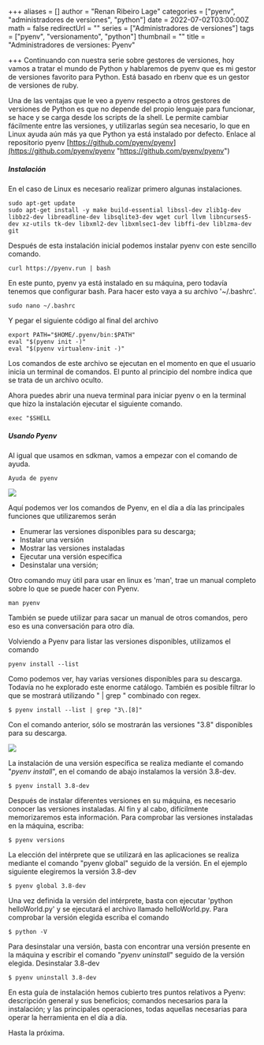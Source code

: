 +++
aliases = []
author = "Renan Ribeiro Lage"
categories = ["pyenv", "administradores de versiones", "python"]
date = 2022-07-02T03:00:00Z
math = false
redirectUrl = ""
series = ["Administradores de versiones"]
tags = ["pyenv", "versionamento", "python"]
thumbnail = ""
title = "Administradores de versiones: Pyenv"

+++
Continuando con nuestra serie sobre gestores de versiones, hoy vamos a tratar el mundo de Python y hablaremos de pyenv que es mi gestor de versiones favorito para Python. Está basado en rbenv que es un gestor de versiones de ruby.

Una de las ventajas que le veo a pyenv respecto a otros gestores de versiones de Python es que no depende del propio lenguaje para funcionar, se hace y se carga desde los scripts de la shell. Le permite cambiar fácilmente entre las versiones, y utilizarlas según sea necesario, lo que en Linux ayuda aún más ya que Python ya está instalado por defecto. Enlace al repositorio pyenv [https://github.com/pyenv/pyenv](https://github.com/pyenv/pyenv "https://github.com/pyenv/pyenv")

##### Instalación

En el caso de Linux es necesario realizar primero algunas instalaciones.

    sudo apt-get update
    sudo apt-get install -y make build-essential libssl-dev zlib1g-dev libbz2-dev libreadline-dev libsqlite3-dev wget curl llvm libncurses5-dev xz-utils tk-dev libxml2-dev libxmlsec1-dev libffi-dev liblzma-dev git

Después de esta instalación inicial podemos instalar pyenv con este sencillo comando.

    curl https://pyenv.run | bash

En este punto, pyenv ya está instalado en su máquina, pero todavía tenemos que configurar bash. Para hacer esto vaya a su archivo '\~/.bashrc'.

    sudo nano ~/.bashrc

Y pegar el siguiente código al final del archivo

    export PATH="$HOME/.pyenv/bin:$PATH"
    eval "$(pyenv init -)"
    eval "$(pyenv virtualenv-init -)"

Los comandos de este archivo se ejecutan en el momento en que el usuario inicia un terminal de comandos. El punto al principio del nombre indica que se trata de un archivo oculto.

Ahora puedes abrir una nueva terminal para iniciar pyenv o en la terminal que hizo la instalación ejecutar el siguiente comando.

    exec "$SHELL

##### Usando Pyenv

Al igual que usamos en sdkman, vamos a empezar con el comando de ayuda.

    Ayuda de pyenv

![](/uploads/pyenvhelp.png)

Aquí podemos ver los comandos de Pyenv, en el día a día las principales funciones que utilizaremos serán 

* Enumerar las versiones disponibles para su descarga;
* Instalar una versión
* Mostrar las versiones instaladas
* Ejecutar una versión específica
* Desinstalar una versión;

Otro comando muy útil para usar en linux es 'man', trae un manual completo sobre lo que se puede hacer con Pyenv.

    man pyenv

También se puede utilizar para sacar un manual de otros comandos, pero eso es una conversación para otro día.

Volviendo a Pyenv para listar las versiones disponibles, utilizamos el comando

    pyenv install --list

Como podemos ver, hay varias versiones disponibles para su descarga. Todavía no he explorado este enorme catálogo. También es posible filtrar lo que se mostrará utilizando " | grep " combinado con regex.

    $ pyenv install --list | grep "3\.[8]"

Con el comando anterior, sólo se mostrarán las versiones "3.8" disponibles para su descarga.

![](/uploads/versoespyenv.png)

La instalación de una versión específica se realiza mediante el comando "_pyenv_ _install_", en el comando de abajo instalamos la versión 3.8-dev.

    $ pyenv install 3.8-dev

Después de instalar diferentes versiones en su máquina, es necesario conocer las versiones instaladas. Al fin y al cabo, difícilmente memorizaremos esta información. Para comprobar las versiones instaladas en la máquina, escriba:

    $ pyenv versions

La elección del intérprete que se utilizará en las aplicaciones se realiza mediante el comando "pyenv global" seguido de la versión. En el ejemplo siguiente elegiremos la versión 3.8-dev

    $ pyenv global 3.8-dev

Una vez definida la versión del intérprete, basta con ejecutar 'python helloWorld.py' y se ejecutará el archivo llamado helloWorld.py. Para comprobar la versión elegida escriba el comando

    $ python -V

Para desinstalar una versión, basta con encontrar una versión presente en la máquina y escribir el comando "_pyenv uninstall_" seguido de la versión elegida. Desinstalar 3.8-dev

    $ pyenv uninstall 3.8-dev

En esta guía de instalación hemos cubierto tres puntos relativos a Pyenv: descripción general y sus beneficios; comandos necesarios para la instalación; y las principales operaciones, todas aquellas necesarias para operar la herramienta en el día a día.

Hasta la próxima.

 